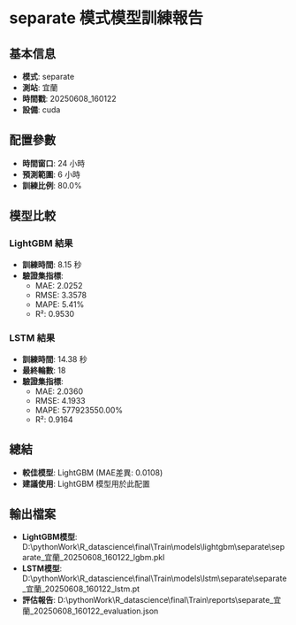 
# separate 模式模型訓練報告

## 基本信息
- **模式**: separate
- **測站**: 宜蘭
- **時間戳**: 20250608_160122
- **設備**: cuda

## 配置參數
- **時間窗口**: 24 小時
- **預測範圍**: 6 小時
- **訓練比例**: 80.0%

## 模型比較

### LightGBM 結果

- **訓練時間**: 8.15 秒
- **驗證集指標**:
  - MAE: 2.0252
  - RMSE: 3.3578
  - MAPE: 5.41%
  - R²: 0.9530

### LSTM 結果

- **訓練時間**: 14.38 秒
- **最終輪數**: 18
- **驗證集指標**:
  - MAE: 2.0360
  - RMSE: 4.1933
  - MAPE: 577923550.00%
  - R²: 0.9164

## 總結

- **較佳模型**: LightGBM (MAE差異: 0.0108)
- **建議使用**: LightGBM 模型用於此配置


## 輸出檔案
- **LightGBM模型**: D:\pythonWork\R_datascience\final\Train\models\lightgbm\separate\separate_宜蘭_20250608_160122_lgbm.pkl
- **LSTM模型**: D:\pythonWork\R_datascience\final\Train\models\lstm\separate\separate_宜蘭_20250608_160122_lstm.pt
- **評估報告**: D:\pythonWork\R_datascience\final\Train\reports\separate_宜蘭_20250608_160122_evaluation.json
